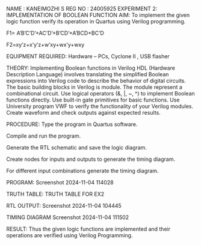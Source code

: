 NAME : KANEIMOZHI S
REG NO : 24005925
EXPERIMENT 2: IMPLEMENTATION OF BOOLEAN FUNCTION
AIM:
To implement the given logic function verify its operation in Quartus using Verilog programming.

F1= A’B’C’D’+AC’D’+B’CD’+A’BCD+BC’D

F2=xy’z+x’y’z+w’xy+wx’y+wxy

EQUIPMENT REQUIRED:
Hardware – PCs, Cyclone II , USB flasher

THEORY:
Implementing Boolean functions in Verilog HDL (Hardware Description Language) involves translating the simplified Boolean expressions into Verilog code to describe the behavior of digital circuits. The basic building blocks in Verilog is module. The module represent a combinational circuit. Use logical operators (&, |, ~, ^) to implement Boolean functions directly. Use built-in gate primitives for basic functions. Use University program VWF to verify the functionality of your Verilog modules. Create waveform and check outputs against expected results.

PROCEDURE:
Type the program in Quartus software.

Compile and run the program.

Generate the RTL schematic and save the logic diagram.

Create nodes for inputs and outputs to generate the timing diagram.

For different input combinations generate the timing diagram.

PROGRAM:
Screenshot 2024-11-04 114028

TRUTH TABLE:
TRUTH TABLE FOR EX2

RTL OUTPUT:
Screenshot 2024-11-04 104445

TIMING DIAGRAM
Screenshot 2024-11-04 111502

RESULT:
Thus the given logic functions are implemented and their operations are verified using Verilog Programming.

